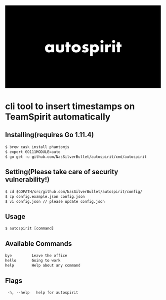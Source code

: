 ![jft](logo/autospirit.jpg)

# cli tool to insert timestamps on TeamSpirit automatically

## Installing(requires Go 1.11.4)
```shell
$ brew cask install phantomjs
$ export GO111MODULE=auto
$ go get -u github.com/NasSilverBullet/autospirit/cmd/autospirit
```

## Setting(Please take care of security vulnerability!)
```
$ cd $GOPATH/src/github.com/NasSilverBullet/autospirit/config/
$ cp config.example.json config.json
$ vi config.json // please update config.json
```

## Usage
```shell
$ autospirit [command]
```

## Available Commands
```shell
bye         Leave the office
hello       Going to work
help        Help about any command
``` 

## Flags
```shell
 -h, --help   help for autospirit
```
